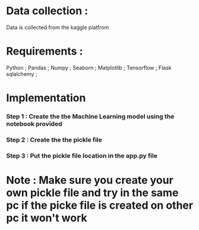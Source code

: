 # Data collection :

Data is collected from the kaggle platfrom


# Requirements :

Python ;
Pandas ;
Numpy ;
Seaborn ;
Matplotlib ;
Tensorflow  ;
Flask
sqlalchemy ;

# Implementation

### Step 1 : Create the the Machine Learning model using the notebook provided
### Step 2 : Create the the pickle file
### Step 3 : Put the pickle file location in the app.py file 

# Note : Make sure you create your own pickle file and try in the same pc if the picke file is created on other pc it won't work
